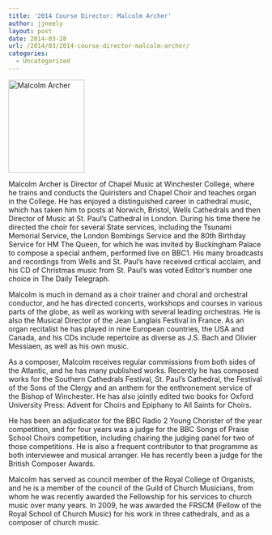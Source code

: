 ```yaml
---
title: '2014 Course Director: Malcolm Archer'
author: jjneely
layout: post
date: 2014-03-28
url: /2014/03/2014-course-director-malcolm-archer/
categories:
  - Uncategorized
---
```

<img class="alignleft size-full wp-image-620" alt="Malcolm Archer" src="/wp-content/uploads/2014/03/malcom-headshot.jpg" width="150" height="183" />

Malcolm Archer is Director of Chapel Music at Winchester College, where he trains and conducts the Quiristers and Chapel Choir and teaches organ in the College. He has enjoyed a distinguished career in cathedral music, which has taken him to posts at Norwich, Bristol, Wells Cathedrals and then Director of Music at St. Paul’s Cathedral in London. During his time there he directed the choir for several State services, including the Tsunami Memorial Service, the London Bombings Service and the 80th Birthday Service for HM The Queen, for which he was invited by Buckingham Palace to compose a special anthem, performed live on BBC1. His many broadcasts and recordings from Wells and St. Paul’s have received critical acclaim, and his CD of Christmas music from St. Paul’s was voted Editor’s number one choice in The Daily Telegraph.

Malcolm is much in demand as a choir trainer and choral and orchestral conductor, and he has directed concerts, workshops and courses in various parts of the globe, as well as working with several leading orchestras. He is also the Musical Director of the Jean Langlais Festival in France. As an organ recitalist he has played in nine European countries, the USA and Canada, and his CDs include repertoire as diverse as J.S. Bach and Olivier Messiaen, as well as his own music.

As a composer, Malcolm receives regular commissions from both sides of the Atlantic, and he has many published works. Recently he has composed works for the Southern Cathedrals Festival, St. Paul’s Cathedral, the Festival of the Sons of the Clergy and an anthem for the enthronement service of the Bishop of Winchester. He has also jointly edited two books for Oxford University Press: Advent for Choirs and Epiphany to All Saints for Choirs.

He has been an adjudicator for the BBC Radio 2 Young Chorister of the year competition, and for four years was a judge for the BBC Songs of Praise School Choirs competition, including chairing the judging panel for two of those competitions. He is also a frequent contributor to that programme as both interviewee and musical arranger. He has recently been a judge for the British Composer Awards.

Malcolm has served as council member of the Royal College of Organists, and he is a member of the council of the Guild of Church Musicians, from whom he was recently awarded the Fellowship for his services to church music over many years. In 2009, he was awarded the FRSCM (Fellow of the Royal School of Church Music) for his work in three cathedrals, and as a composer of church music.